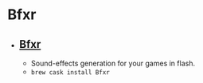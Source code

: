 # Bfxr
- [Bfxr](https://www.bfxr.net/)
  - 
  - Sound-effects generation for your games in flash.
  - `brew cask install Bfxr`
